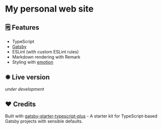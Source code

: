 # My personal web site

## 🗒️ Features

- TypeScript
- [Gatsby](https://www.gatsbyjs.org/)
- ESLint (with custom ESLint rules)
- Markdown rendering with Remark
- Styling with [emotion](https://emotion.sh/)

## ✹ Live version

_under development_

## ❤️ Credits

Built with [gatsby-starter-typescript-plus](https://github.com/resir014/gatsby-starter-typescript-plus) - A starter kit for TypeScript-based Gatsby projects with sensible defaults.
